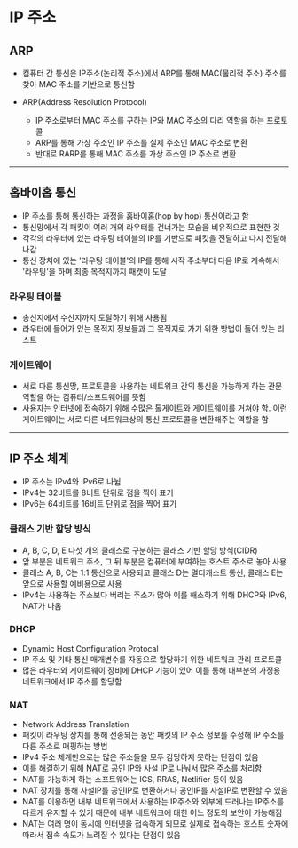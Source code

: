 # IP 주소

## ARP
- 컴퓨터 간 통신은 IP주소(논리적 주소)에서 ARP를 통해 MAC(물리적 주소) 주소를 찾아 MAC 주소를 기반으로 통신함

- ARP(Address Resolution Protocol)
  - IP 주소로부터 MAC 주소를 구하는 IP와 MAC 주소의 다리 역할을 하는 프로토콜
  - ARP를 통해 가상 주소인 IP 주소를 실제 주소인 MAC 주소로 변환
  - 반대로 RARP를 통해 MAC 주소를 가상 주소인 IP 주소로 변환

---
## 홉바이홉 통신
- IP 주소를 통해 통신하는 과정을 홉바이홉(hop by hop) 통신이라고 함
- 통신망에서 각 패킷이 여러 개의 라우터를 건너가는 모습을 비유적으로 표현한 것
- 각각의 라우터에 있는 라우팅 테이블의 IP를 기반으로 패킷을 전달하고 다시 전달해나감
- 통신 장치에 있는 '라우팅 테이블'의 IP를 통해 시작 주소부터 다음 IP로 계속해서 '라우팅'을 하며 최종 목적지까지 패캣이 도달

### 라우팅 테이블
- 송신지에서 수신지까지 도달하기 위해 사용됨
- 라우터에 들어가 있는 목적지 정보들과 그 목적지로 가기 위한 방법이 들어 있는 리스트

### 게이트웨이
- 서로 다른 통신망, 프로토콜을 사용하는 네트워크 간의 통신을 가능하게 하는 관문 역할을 하는 컴퓨터/소프트웨어를 뜻함
- 사용자는 인터넷에 접속하기 위해 수많은 톨게이트와 게이트웨이를 거쳐야 함. 이런 게이트웨이는 서로 다른 네트워크상의 통신 프로토콜을 변환해주는 역할을 함

---
## IP 주소 체계
- IP 주소는 IPv4와 IPv6로 나뉨
- IPv4는 32비트를 8비트 단위로 점을 찍어 표기
- IPv6는 64비트를 16비트 단위로 점을 찍어 표기

### 클래스 기반 할당 방식
- A, B, C, D, E 다섯 개의 클래스로 구분하는 클래스 기반 할당 방식(CIDR)
- 앞 부분은 네트워크 주소, 그 뒤 부분은 컴퓨터에 부여하는 호스트 주소로 놓아 사용
- 클래스 A, B, C는 1:1 통신으로 사용되고 클래스 D는 멀티캐스트 통신, 클래스 E는 앞으로 사용할 예비용으로 사용
- IPv4는 사용하는 주소보다 버리는 주소가 많아 이를 해소하기 위해 DHCP와 IPv6, NAT가 나옴

### DHCP
- Dynamic Host Configuration Protocal
- IP 주소 및 기타 통신 매개변수를 자동으로 할당하기 위한 네트워크 관리 프로토콜
- 많은 라우터와 게이트웨이 장비에 DHCP 기능이 있어 이를 통해 대부분의 가정용 네트워크에서 IP 주소를 할당함

### NAT
- Network Address Translation
- 패킷이 라우팅 장치를 통해 전송되는 동안 패킷의 IP 주소 정보를 수정해 IP 주소를 다른 주소로 매핑하는 방법
- IPv4 주소 체계만으로는 많은 주소들을 모두 감당하지 못하는 단점이 있음
- 이를 해결하기 위해 NAT로 공인 IP와 사설 IP로 나눠서 많은 주소를 처리함
- NAT를 가능하게 하는 소프트웨어는 ICS, RRAS, Netlifier 등이 있음
- NAT 장치를 통해 사설IP를 공인IP로 변환하거나 공인IP를 사설IP로 변환할 수 있음
- NAT를 이용하면 내부 네트워크에서 사용하는 IP주소와 외부에 드러나는 IP주소를 다르게 유지할 수 있기 때문에 내부 네트워크에 대한 어느 정도의 보안이 가능해짐
- NAT는 여러 명이 동시에 인터넷을 접속하게 되므로 실제로 접속하는 호스트 숫자에 따라서 접속 속도가 느려질 수 있다는 단점이 있음


